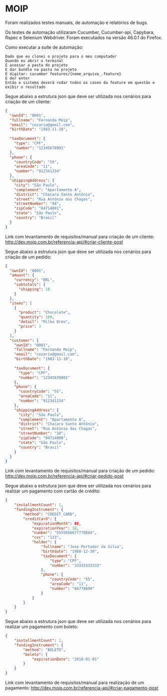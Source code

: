 # MOIP
Foram realizados testes manuais, de automação e relatórios de bugs.

Os testes de automação utilizaram Cucumber, Cucumber-api, Capybara, Rspec e Selenium Webdriver.
Foram executados na versão 46.0.1 do Firefox.
 
Como executar a suíte de automação:
```
Dado que eu clonei o projeto para o meu computador
Quando eu abrir o terminal
E acessar a pasta do projeto
E dar bundle na pasta no projeto
E digitar: cucumber features/{nome_arquivo_.feature}
E der enter
Então o sistema deverá rodar todos os cases da feature em questão e exibir o resultado
```
 
Segue abaixo a estrutura json que deve ser utilizada nos cenários para criação de um cliente:
```json
{
  "ownId": "0001",
  "fullname": "Fernanda Moip",
  "email": "cezario@gmail.com",
  "birthDate": "1983-11-10",
 
  "taxDocument": {
    "type": "CPF",
    "number": "12345678901"
  },
  "phone": {
    "countryCode": "55",
    "areaCode": "11",
    "number": "912341234"
  },
  "shippingAddress": {
    "city": "São Paulo",
    "complement": "Apartamento A",
    "district": "Chacara Santo Antônio",
    "street": "Rua Antônio das Chagas",
    "streetNumber": "94",
    "zipCode": "04714001",
    "state": "São Paulo",
    "country": "Brasil"
  }
}
```
Link com levantamento de requisitos/manual para criação de um cliente:
http://dev.moip.com.br/referencia-api/#criar-cliente-post
 
 
Segue abaixo a estrutura json que deve ser utilizada nos cenários para criação de um pedido:
```json
{
  "ownId": "0001",
  "amount": {
    "currency": "BRL",
    "subtotals": {
      "shipping": 10
    }
  },
  "items": [
    {
      "product": "Chocolate",
      "quantity": 100,
      "detail": "Milka Oreo",
      "price": 3
    }
  ],
  "customer": {
    "ownId": "0001",
    "fullname": "Fernanda Moip",
    "email": "cezario@gmail.com",
    "birthDate": "1983-11-10",
 
    "taxDocument": {
      "type": "CPF",
      "number": "12345678901"
    },
    "phone": {
      "countryCode": "55",
      "areaCode": "11",
      "number": "912341234"
    },
    "shippingAddress": {
      "city": "São Paulo",
      "complement": "Apartamento A",
      "district": "Chacara Santo Antônio",
      "street": "Rua Antônio das Chagas",
      "streetNumber": "10",
      "zipCode": "04714000",
      "state": "São Paulo",
      "country": "Brasil"
    }
  }
}
```
 
Link com levantamento de requisitos/manual para criação de um pedido:
http://dev.moip.com.br/referencia-api/#criar-pedido-post
 
 
Segue abaixo a estrutura json que deve ser utilizada nos cenários para realizar um pagamento com cartão de crédito:
```json
{
    "installmentCount": 1,
    "fundingInstrument": {
        "method": "CREDIT_CARD",
        "creditCard": {
            "expirationMonth": 05,
            "expirationYear": 18,
            "number": "5555666677778884",
            "cvc": "123",
            "holder": {
                "fullname": "Jose Portador da Silva",
                "birthdate": "1988-12-30",
                "taxDocument": {
                    "type": "CPF",
                    "number": "33333333333"
                },
                "phone": {
                    "countryCode": "55",
                    "areaCode": "11",
                    "number": "66778899"
                }
            }
        }
    }
}
```
 
Segue abaixo a estrutura json que deve ser utilizada nos cenários para realizar um pagamento com boleto:
```json
{
    "installmentCount": 1,
    "fundingInstrument": {
        "method": "BOLETO",
        "boleto": {
            "expirationDate": "2018-01-01"
        }
    }
}
```
 
Link com levantamento de requisitos/manual para realização de um pagamento:
http://dev.moip.com.br/referencia-api/#criar-pagamento-post
